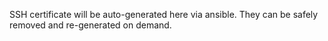 SSH certificate will be auto-generated here via ansible. They can be safely removed and re-generated on demand.
